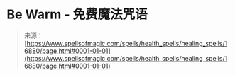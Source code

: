 <!--yml

类别: 未分类

日期：2024-06-12 18:57:39

-->

# Be Warm - 免费魔法咒语

> 来源：[https://www.spellsofmagic.com/spells/health_spells/healing_spells/16880/page.html#0001-01-01](https://www.spellsofmagic.com/spells/health_spells/healing_spells/16880/page.html#0001-01-01)
